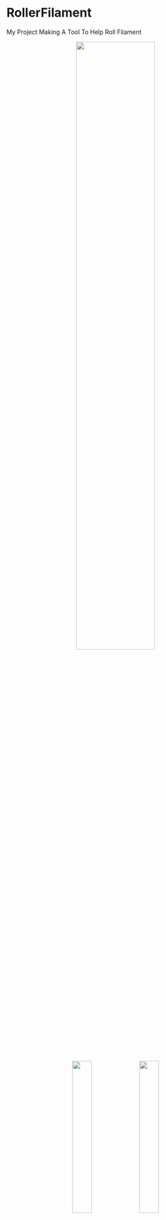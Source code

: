# RollerFilament
My Project Making A Tool To  Help Roll Filament

<p align="center" width="100%">
    <img width="60%" src="https://github.com/user-attachments/assets/3585ccf0-c378-4bdf-89ec-b8f9f1ecb79e"> 
</p>

<p align="center" width="100%">
    <img width="30%" src="https://github.com/user-attachments/assets/2e6cab63-36fd-48d8-a3ed-2c5059af09df"> 
    <img width="30%" src="https://github.com/user-attachments/assets/9c9c3a17-d030-4224-9bca-e55259a62f6e"> 
</p>
